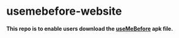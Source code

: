 # usemebefore-website

#### This repo is to enable users download the [useMeBefore](https://github.com/a-anuj/usemebefore) apk file.
